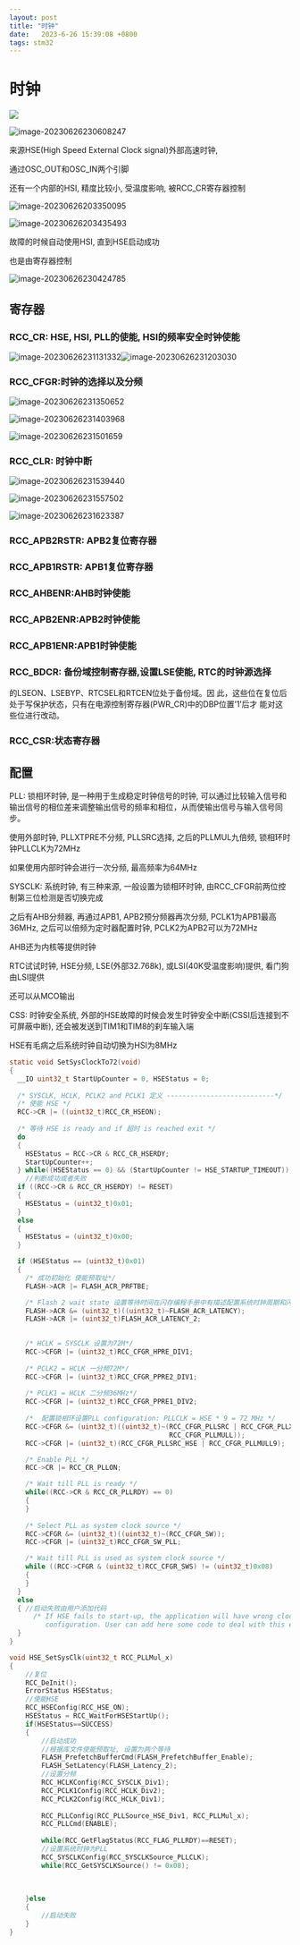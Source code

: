 ```yaml
---
layout: post
title: "时钟" 
date:   2023-6-26 15:39:08 +0800
tags: stm32
---
```


# 时钟

![](https://picture-01-1316374204.cos.ap-beijing.myqcloud.com/image/202311161144072.png)

![image-20230626230608247](https://picture-01-1316374204.cos.ap-beijing.myqcloud.com/image/202310281052925.png)



来源HSE(High Speed External Clock signal)外部高速时钟, 

通过OSC_OUT和OSC_IN两个引脚

还有一个内部的HSI, 精度比较小, 受温度影响, 被RCC_CR寄存器控制

![image-20230626203350095](https://picture-01-1316374204.cos.ap-beijing.myqcloud.com/image/202310281052926.png)

![image-20230626203435493](https://picture-01-1316374204.cos.ap-beijing.myqcloud.com/image/202310281052927.png)

故障的时候自动使用HSI, 直到HSE启动成功

也是由寄存器控制

![image-20230626230424785](https://picture-01-1316374204.cos.ap-beijing.myqcloud.com/image/202310281052928.png)

## 寄存器

### RCC_CR: HSE, HSI, PLL的使能, HSI的频率安全时钟使能

![image-20230626231131332](https://picture-01-1316374204.cos.ap-beijing.myqcloud.com/image/202310281052929.png)![image-20230626231203030](https://picture-01-1316374204.cos.ap-beijing.myqcloud.com/image/202310281052930.png)

### RCC_CFGR:时钟的选择以及分频

![image-20230626231350652](https://picture-01-1316374204.cos.ap-beijing.myqcloud.com/image/202310281052931.png)

![image-20230626231403968](https://picture-01-1316374204.cos.ap-beijing.myqcloud.com/image/202310281052932.png)

![image-20230626231501659](https://picture-01-1316374204.cos.ap-beijing.myqcloud.com/image/202310281052933.png)

### RCC_CLR: 时钟中断

![image-20230626231539440](https://picture-01-1316374204.cos.ap-beijing.myqcloud.com/image/202310281052934.png)

![image-20230626231557502](https://picture-01-1316374204.cos.ap-beijing.myqcloud.com/image/202310281052935.png)

![image-20230626231623387](https://picture-01-1316374204.cos.ap-beijing.myqcloud.com/image/202310281052936.png)

### RCC_APB2RSTR: APB2复位寄存器

### RCC_APB1RSTR: APB1复位寄存器

### RCC_AHBENR:AHB时钟使能

### RCC_APB2ENR:APB2时钟使能

### RCC_APB1ENR:APB1时钟使能

### RCC_BDCR: 备份域控制寄存器,设置LSE使能, RTC的时钟源选择

的LSEON、LSEBYP、RTCSEL和RTCEN位处于备份域。因 此，这些位在复位后处于写保护状态，只有在电源控制寄存器(PWR_CR)中的DBP位置’1’后才 能对这些位进行改动。

### RCC_CSR:状态寄存器

## 配置

PLL: 锁相环时钟, 是一种用于生成稳定时钟信号的时钟, 可以通过比较输入信号和输出信号的相位差来调整输出信号的频率和相位，从而使输出信号与输入信号同步。

使用外部时钟, PLLXTPRE不分频, PLLSRC选择, 之后的PLLMUL九倍频, 锁相环时钟PLLCLK为72MHz

如果使用内部时钟会进行一次分频, 最高频率为64MHz

SYSCLK: 系统时钟, 有三种来源, 一般设置为锁相环时钟, 由RCC_CFGR前两位控制第三位检测是否切换完成

之后有AHB分频器, 再通过APB1, APB2预分频器再次分频, PCLK1为APB1最高36MHz, 之后可以倍频为定时器配置时钟, PCLK2为APB2可以为72MHz

AHB还为内核等提供时钟

RTC试试时钟, HSE分频, LSE(外部32.768k), 或LSI(40K受温度影响)提供, 看门狗由LSI提供

还可以从MCO输出

CSS: 时钟安全系统, 外部的HSE故障的时候会发生时钟安全中断(CSSI后连接到不可屏蔽中断), 还会被发送到TIM1和TIM8的刹车输入端

HSE有毛病之后系统时钟自动切换为HSI为8MHz

```c
static void SetSysClockTo72(void)
{
  __IO uint32_t StartUpCounter = 0, HSEStatus = 0;
  
  /* SYSCLK, HCLK, PCLK2 and PCLK1 定义 ---------------------------*/    
  /* 使能 HSE */    
  RCC->CR |= ((uint32_t)RCC_CR_HSEON);
 
  /* 等待 HSE is ready and if 超时 is reached exit */
  do
  {
    HSEStatus = RCC->CR & RCC_CR_HSERDY;
    StartUpCounter++;  
  } while((HSEStatus == 0) && (StartUpCounter != HSE_STARTUP_TIMEOUT));
	//判断成功或者失败
  if ((RCC->CR & RCC_CR_HSERDY) != RESET)
  {
    HSEStatus = (uint32_t)0x01;
  }
  else
  {
    HSEStatus = (uint32_t)0x00;
  }  

  if (HSEStatus == (uint32_t)0x01)
  {
    /* 成功初始化 使能预取址*/
    FLASH->ACR |= FLASH_ACR_PRFTBE;

    /* Flash 2 wait state 设置等待时间在闪存编程手册中有描述配置系统时钟周期和闪存访问周期之间的关系 */
    FLASH->ACR &= (uint32_t)((uint32_t)~FLASH_ACR_LATENCY);
    FLASH->ACR |= (uint32_t)FLASH_ACR_LATENCY_2;    

 
    /* HCLK = SYSCLK 设置为72M*/
    RCC->CFGR |= (uint32_t)RCC_CFGR_HPRE_DIV1;
      
    /* PCLK2 = HCLK 一分频72M*/
    RCC->CFGR |= (uint32_t)RCC_CFGR_PPRE2_DIV1;
    
    /* PCLK1 = HCLK 二分频36MHz*/
    RCC->CFGR |= (uint32_t)RCC_CFGR_PPRE1_DIV2;
   
    /*  配置锁相环设置PLL configuration: PLLCLK = HSE * 9 = 72 MHz */
    RCC->CFGR &= (uint32_t)((uint32_t)~(RCC_CFGR_PLLSRC | RCC_CFGR_PLLXTPRE |
                                        RCC_CFGR_PLLMULL));
    RCC->CFGR |= (uint32_t)(RCC_CFGR_PLLSRC_HSE | RCC_CFGR_PLLMULL9);

    /* Enable PLL */
    RCC->CR |= RCC_CR_PLLON;

    /* Wait till PLL is ready */
    while((RCC->CR & RCC_CR_PLLRDY) == 0)
    {
    }
    
    /* Select PLL as system clock source */
    RCC->CFGR &= (uint32_t)((uint32_t)~(RCC_CFGR_SW));
    RCC->CFGR |= (uint32_t)RCC_CFGR_SW_PLL;    

    /* Wait till PLL is used as system clock source */
    while ((RCC->CFGR & (uint32_t)RCC_CFGR_SWS) != (uint32_t)0x08)
    {
    }
  }
  else
  { //启动失败由用户添加代码
      /* If HSE fails to start-up, the application will have wrong clock 
         configuration. User can add here some code to deal with this error */
  }
}
```



```c
void HSE_SetSysClk(uint32_t RCC_PLLMul_x)
{
	//复位
	RCC_DeInit();
	ErrorStatus HSEStatus;
	//使能HSE
	RCC_HSEConfig(RCC_HSE_ON);
	HSEStatus = RCC_WaitForHSEStartUp();
	if(HSEStatus==SUCCESS)
	{
		//启动成功
		//根据库文件使能预取址, 设置为两个等待
		FLASH_PrefetchBufferCmd(FLASH_PrefetchBuffer_Enable);
		FLASH_SetLatency(FLASH_Latency_2);
		//设置分频
		RCC_HCLKConfig(RCC_SYSCLK_Div1);
		RCC_PCLK1Config(RCC_HCLK_Div2);
		RCC_PCLK2Config(RCC_HCLK_Div1);
		
		RCC_PLLConfig(RCC_PLLSource_HSE_Div1, RCC_PLLMul_x);
		RCC_PLLCmd(ENABLE);
		
		while(RCC_GetFlagStatus(RCC_FLAG_PLLRDY)==RESET);
		//设置系统时钟为PLL
		RCC_SYSCLKConfig(RCC_SYSCLKSource_PLLCLK);
		while(RCC_GetSYSCLKSource() != 0x08);
		
		
		
	}else
	{
		//启动失败
	}
}
```









